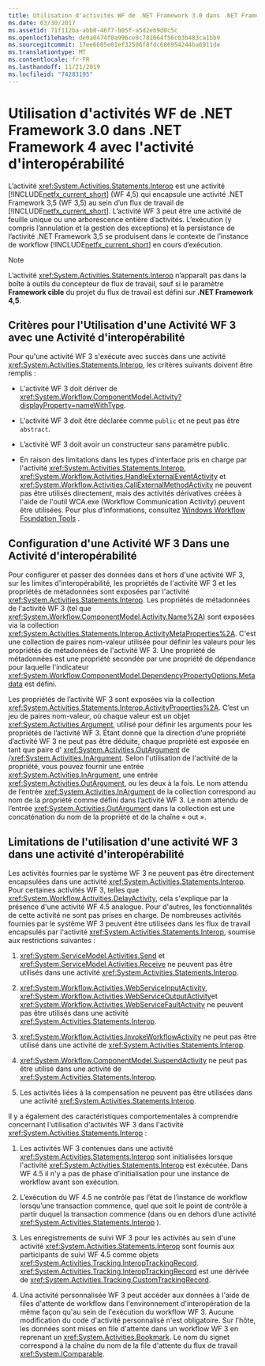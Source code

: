 ```yaml
---
title: Utilisation d'activités WF de .NET Framework 3.0 dans .NET Framework 4 avec l'activité d'interopérabilité
ms.date: 03/30/2017
ms.assetid: 71f112ba-abb0-46f7-b05f-a5d2eb9d0c5c
ms.openlocfilehash: de0a0474f0a996ce8c781064f56c03b483ca1bb9
ms.sourcegitcommit: 17ee6605e01ef32506f8fdc686954244ba6911de
ms.translationtype: MT
ms.contentlocale: fr-FR
ms.lasthandoff: 11/21/2019
ms.locfileid: "74283195"
---
```

# <a name="using-net-framework-30-wf-activities-in-net-framework-4-with-the-interop-activity"></a>Utilisation d'activités WF de .NET Framework 3.0 dans .NET Framework 4 avec l'activité d'interopérabilité
L’activité <xref:System.Activities.Statements.Interop> est une activité [!INCLUDE[netfx_current_short](../../../includes/netfx-current-short-md.md)] (WF 4,5) qui encapsule une activité .NET Framework 3,5 (WF 3,5) au sein d’un flux de travail de [!INCLUDE[netfx_current_short](../../../includes/netfx-current-short-md.md)]. L’activité WF 3 peut être une activité de feuille unique ou une arborescence entière d’activités. L’exécution (y compris l’annulation et la gestion des exceptions) et la persistance de l’activité .NET Framework 3,5 se produisent dans le contexte de l’instance de workflow [!INCLUDE[netfx_current_short](../../../includes/netfx-current-short-md.md)] en cours d’exécution.  
  
> [!NOTE]
> L’activité <xref:System.Activities.Statements.Interop> n’apparaît pas dans la boîte à outils du concepteur de flux de travail, sauf si le paramètre **Framework cible** du projet du flux de travail est défini sur **.NET Framework 4,5**.  
  
## <a name="criteria-for-using-a-wf-3-activity-with-an-interop-activity"></a>Critères pour l'Utilisation d'une Activité WF 3 avec une Activité d'interopérabilité  
 Pour qu'une activité WF 3 s'exécute avec succès dans une activité <xref:System.Activities.Statements.Interop>, les critères suivants doivent être remplis :  
  
- L'activité WF 3 doit dériver de <xref:System.Workflow.ComponentModel.Activity?displayProperty=nameWithType>.  
  
- L'activité WF 3 doit être déclarée comme `public` et ne peut pas être `abstract`.  
  
- L’activité WF 3 doit avoir un constructeur sans paramètre public.  
  
- En raison des limitations dans les types d'interface pris en charge par l'activité <xref:System.Activities.Statements.Interop>, <xref:System.Workflow.Activities.HandleExternalEventActivity> et <xref:System.Workflow.Activities.CallExternalMethodActivity> ne peuvent pas être utilisés directement, mais des activités dérivatives créées à l'aide de l'outil WCA.exe (Workflow Communication Activity) peuvent être utilisées. Pour plus d’informations, consultez [Windows Workflow Foundation Tools](https://go.microsoft.com/fwlink/?LinkId=178889) .  
  
## <a name="configuring-a-wf-3-activity-within-an-interop-activity"></a>Configuration d'une Activité WF 3 Dans une Activité d'interopérabilité  
 Pour configurer et passer des données dans et hors d'une activité WF 3, sur les limites d'interopérabilité, les propriétés de l'activité WF 3 et les propriétés de métadonnées sont exposées par l'activité <xref:System.Activities.Statements.Interop>. Les propriétés de métadonnées de l'activité WF 3 (tel que <xref:System.Workflow.ComponentModel.Activity.Name%2A>) sont exposées via la collection <xref:System.Activities.Statements.Interop.ActivityMetaProperties%2A>. C'est une collection de paires nom-valeur utilisée pour définir les valeurs pour les propriétés de métadonnées de l'activité WF 3. Une propriété de métadonnées est une propriété secondée par une propriété de dépendance pour laquelle l'indicateur <xref:System.Workflow.ComponentModel.DependencyPropertyOptions.Metadata> est défini.  
  
 Les propriétés de l’activité WF 3 sont exposées via la collection <xref:System.Activities.Statements.Interop.ActivityProperties%2A>. C’est un jeu de paires nom-valeur, où chaque valeur est un objet <xref:System.Activities.Argument>, utilisé pour définir les arguments pour les propriétés de l’activité WF 3. Étant donné que la direction d’une propriété d’activité WF 3 ne peut pas être déduite, chaque propriété est exposée en tant que paire d' <xref:System.Activities.OutArgument> de /<xref:System.Activities.InArgument>. Selon l'utilisation de l'activité de la propriété, vous pouvez fournir une entrée <xref:System.Activities.InArgument>, une entrée <xref:System.Activities.OutArgument>, ou les deux à la fois. Le nom attendu de l’entrée <xref:System.Activities.InArgument> de la collection correspond au nom de la propriété comme défini dans l’activité WF 3. Le nom attendu de l’entrée <xref:System.Activities.OutArgument> dans la collection est une concaténation du nom de la propriété et de la chaîne « out ».  
  
## <a name="limitations-of-using-a-wf-3-activity-within-an-interop-activity"></a>Limitations de l'utilisation d'une activité WF 3 dans une activité d'interopérabilité  
 Les activités fournies par le système WF 3 ne peuvent pas être directement encapsulées dans une activité <xref:System.Activities.Statements.Interop>. Pour certaines activités WF 3, telles que <xref:System.Workflow.Activities.DelayActivity>, cela s'explique par la présence d'une activité WF 4.5 analogue. Pour d'autres, les fonctionnalités de cette activité ne sont pas prises en charge. De nombreuses activités fournies par le système WF 3 peuvent être utilisées dans les flux de travail encapsulés par l'activité <xref:System.Activities.Statements.Interop>, soumise aux restrictions suivantes :  
  
1. <xref:System.ServiceModel.Activities.Send> et <xref:System.ServiceModel.Activities.Receive> ne peuvent pas être utilisés dans une activité <xref:System.Activities.Statements.Interop>.  
  
2. <xref:System.Workflow.Activities.WebServiceInputActivity>, <xref:System.Workflow.Activities.WebServiceOutputActivity>et <xref:System.Workflow.Activities.WebServiceFaultActivity> ne peuvent pas être utilisés dans une activité <xref:System.Activities.Statements.Interop>.  
  
3. <xref:System.Workflow.Activities.InvokeWorkflowActivity> ne peut pas être utilisé dans une activité de <xref:System.Activities.Statements.Interop>.  
  
4. <xref:System.Workflow.ComponentModel.SuspendActivity> ne peut pas être utilisé dans une activité de <xref:System.Activities.Statements.Interop>.  
  
5. Les activités liées à la compensation ne peuvent pas être utilisées dans une activité <xref:System.Activities.Statements.Interop>.  
  
 Il y a également des caractéristiques comportementales à comprendre concernant l'utilisation d'activités WF 3 dans l'activité <xref:System.Activities.Statements.Interop> :  
  
1. Les activités WF 3 contenues dans une activité <xref:System.Activities.Statements.Interop> sont initialisées lorsque l'activité <xref:System.Activities.Statements.Interop> est exécutée. Dans WF 4.5 il n'y a pas de phase d'initialisation pour une instance de workflow avant son exécution.  
  
2. L’exécution du WF 4.5 ne contrôle pas l’état de l’instance de workflow lorsqu’une transaction commence, quel que soit le point de contrôle à partir duquel la transaction commence (dans ou en dehors d’une activité <xref:System.Activities.Statements.Interop> ).  
  
3. Les enregistrements de suivi WF 3 pour les activités au sein d'une activité <xref:System.Activities.Statements.Interop> sont fournis aux participants de suivi WF 4.5 comme objets <xref:System.Activities.Tracking.InteropTrackingRecord>. <xref:System.Activities.Tracking.InteropTrackingRecord> est une dérivée de <xref:System.Activities.Tracking.CustomTrackingRecord>.  
  
4. Una activité personnalisée WF 3 peut accéder aux données à l'aide de files d'attente de workflow dans l'environnement d'interopération de la même façon qu'au sein de l'exécution du workflow WF 3. Aucune modification du code d'activité personnalisé n'est obligatoire. Sur l'hôte, les données sont mises en file d'attente dans un workflow WF 3 en reprenant un <xref:System.Activities.Bookmark>. Le nom du signet correspond à la chaîne du nom de la file d'attente du flux de travail <xref:System.IComparable>.
